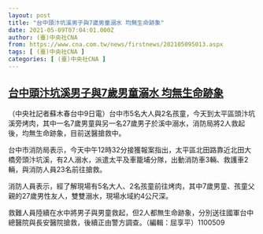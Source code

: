 ```yaml
---
layout: post
title: "台中頭汴坑溪男子與7歲男童溺水 均無生命跡象"
date: 2021-05-09T07:04:01.000Z
author: (臺)中央社CNA
from: https://www.cna.com.tw/news/firstnews/202105095013.aspx
tags: [ (臺)中央社CNA ]
categories: [ (臺)中央社CNA ]
---
```

<!--1620543841000-->
[台中頭汴坑溪男子與7歲男童溺水 均無生命跡象](https://www.cna.com.tw/news/firstnews/202105095013.aspx)
------

<div>
<div></div><div class="paragraph"><p>（中央社記者蘇木春台中9日電）台中市5名大人與2名孩童，今天到太平區頭汴坑溪旁烤肉，其中一名7歲男童與另一名27歲男子於溪中溺水，消防局將2人救起後，均無生命跡象，目前送醫搶救中。</p><p>台中市消防局表示，今天中午12時32分接獲報案指出，太平區北田路靠近北田大橋旁頭汴坑溪，有2人溺水，派遣太平及車籠埔分隊，出動消防車3輛、救護車2輛，與消防人員23名前往搶救。</p><p>消防人員表示，經了解現場有5名大人、2名孩童前往烤肉，其中7歲男童、孩童父親的27歲男性友人，雙雙溺水，現場水域約4公尺深。</p><p>救難人員陸續在水中將男子與男童救起，但2人都無生命跡象，分別送往國軍台中總醫院與長安醫院搶救，後續正由警方調查。（編輯：屈享平）1100509</p></div>
</div>
